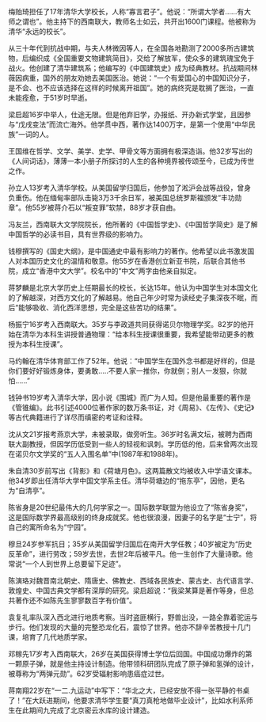 梅贻琦担任了17年清华大学校长，人称“寡言君子”。他说：“所谓大学者......有大师之谓也”。他主持下的西南联大，教师名士如云，共开出1600门课程。他被称为清华“永远的校长”。

从三十年代到抗战中期，与夫人林微因等人，在全国各地勘测了2000多所古建筑物，后编织成《全国重要文物建筑简目》，交给了解放军，使众多的建筑瑰宝免于战火。他创建了清华建筑系；他编写的《中国建筑史》成为经典教材。抗战期间林薇因病重，国外的朋友劝她去美国医治。她说：“一个有爱国心的中国知识分子，是不会、也不应该选择在这样的时候离开祖国”。她的病终究是耽搁了医治，一直未能痊愈，于51岁时早逝。

梁启超16岁中举人，仕途无限。但是他弃旧学，办报纸、开办新式学堂，且因参与“戊戌变法”而流亡海外。他学贯中西，著作达1400万字，是第一个使用“中华民族”一词的人。

王国维在哲学、文学、美学、史学、甲骨文等方面拥有极深造诣。他32岁写出的《人间词话》，薄薄一本小册子所探讨的人生的各种境界被传颂至今，已成为传世之作。

孙立人13岁考入清华学校。从美国留学归国后，他参加了淞沪会战等战役，曾身负重伤。他在缅甸率部队击毙3万3千余日军，被美国总统罗斯福颁发“丰功勋章”。他55岁被蒋介石以“叛变罪”软禁，88岁才获自由。

冯友兰，西南联大文学院院长，他所著的《中国哲学史》、《中国哲学简史》是了解中国哲学的必读书目，具有世界级的影响力。

钱穆撰写的《国史大纲》，是中国通史中最有影响力的著作。他希望以此书激发国人对本国历史文化的温情和敬意。他55岁在香港创立新亚书院，后联合其他书院，成立“香港中文大学”。校名中的“中文”两字由他亲自拟定。

蒋梦麟是北京大学历史上任期最长的校长，长达15年。他认为中国学生对本国文化的了解越深，对西方文化的了解越易。他自己年少时常为读经史子集深夜不眠，而后“能够吸收、消化西洋思想，完全是这些苦功的结果”。

杨振宁16岁考入西南联大。35岁与李政道共同获得诺贝尔物理学奖。82岁的他开始在清华为本科生讲授普通物理：“给本科生授课很重要，我希望能带动更多的教授为本科生授课”。

马约翰在清华体育部工作了52年。他说：“中国学生在国外念书都是好样的，但是你们要好好锻炼身体，要勇敢.....不要人家一推你，你就倒；别人一发狠，你就怕......”

钱钟书19岁考入清华大学，因小说《围城》而广为人知。但是他最重要的著作是《管锥编》。此书引述4000位著作家的数万条书证，对《周易》、《左传》、《史记》等古代典籍进行了详尽而缜密的考证和诠释。

沈从文21岁报考燕京大学，未被录取，做旁听生。36岁时名满文坛，被聘为西南联大副教授，但因学历低受到一些人的轻视和讽刺。学历低的他，后来曾两次出现在诺贝尔文学奖的“五人入围名单”中(1987年和1988年)。

朱自清30岁前写出《背影》和《荷塘月色》。这两篇散文均被收入中学语文课本。他34岁即出任清华大学中国文学系主任。清华荷塘边的“拖东亭”，因他，更名为“自清亭”。

陈省身是20世纪最伟大的几何学家之一。国际数学联盟为他设立了“陈省身奖”，这是国际数学界最高级别的终身成就奖。他也很浪漫，因妻子的名字是“士宁”，将自己的寓所命名为“宁园”。

穆旦24岁参军抗日；35岁从美国留学归国后在南开大学任教；40岁被定为“历史反革命”，进行劳改；59岁去世，去世2年后被平凡。他一生创作了大量诗歌。他常说“一个人到世界上总要留下足迹”。

陈演珞对魏晋南北朝史、隋唐史、佛教史、西域各民族史、蒙古史、古代语言学、敦煌史、中国古典文学都有深厚的研究。梁启超说：“我梁某算是著作等身，但总共著作还不如陈先生寥寥数百字有价值”。

袁复礼率队深入西北进行地质考察。当时盗匪横行，野兽出没，一路全靠着驼运与步行。他们发现的大量的完整恐龙化石，震惊了世界。他亦不辞辛苦教授十几门课，培育了几代地质学家。

邓稼先17岁考入西南联大，26岁在美国获得博士学位后回国。中国成功爆炸的第一颗原子弹，就是他主持设计制造。他带领科研团队完成了原子弹和氢弹的设计，被尊称为“两弹元勋”。62岁受辐射影响患癌症过世。

蒋南翔22岁在“一二.九运动”中写下：“华北之大，已经安放不得一张平静的书桌了！”在大跃进期间，他要求清华学生要“真刀真枪地做毕业设计”，比如水利系师生在此期间九完成了北京密云水库的设计建造。